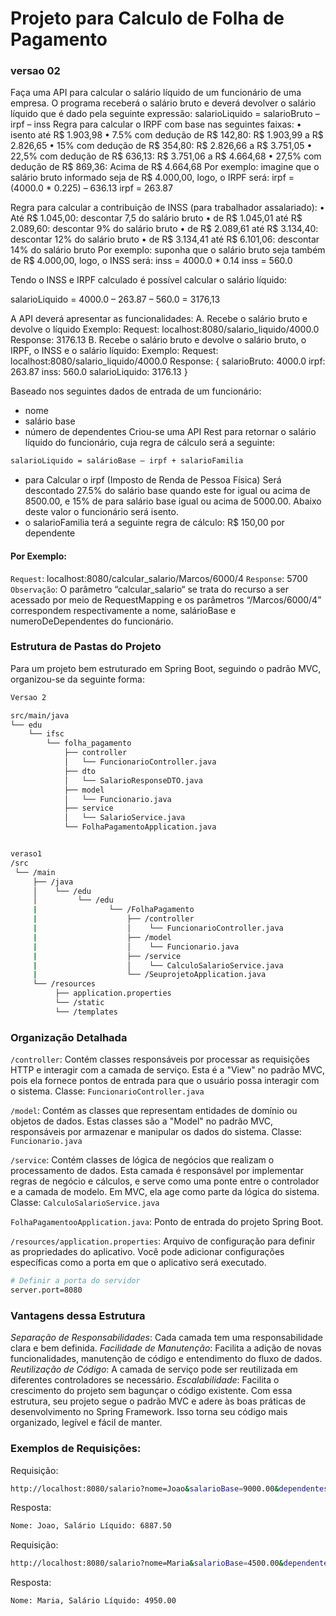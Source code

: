 # Projeto para Calculo de Folha de Pagamento
### versao 02
Faça uma API para calcular o salário líquido de um funcionário de uma empresa. O programa receberá
o salário bruto e deverá devolver o salário líquido que é dado pela seguinte expressão:
salarioLiquido = salarioBruto – irpf – inss
Regra para calcular o IRPF com base nas seguintes faixas:
• isento até R$ 1.903,98
• 7.5% com dedução de R$ 142,80: R$ 1.903,99 a R$ 2.826,65
• 15% com dedução de R$ 354,80: R$ 2.826,66 a R$ 3.751,05
• 22,5% com dedução de R$ 636,13: R$ 3.751,06 a R$ 4.664,68
• 27,5% com dedução de R$ 869,36: Acima de R$ 4.664,68
Por exemplo: imagine que o salário bruto informado seja de R$ 4.000,00, logo, o IRPF será:
irpf = (4000.0 * 0.225) – 636.13
irpf = 263.87

Regra para calcular a contribuição de INSS (para trabalhador assalariado):
• Até R$ 1.045,00: descontar 7,5 do salário bruto
• de R$ 1.045,01 até R$ 2.089,60: descontar 9% do salário bruto
• de R$ 2.089,61 até R$ 3.134,40: descontar 12% do salário bruto
• de R$ 3.134,41 até R$ 6.101,06: descontar 14% do salário bruto
Por exemplo: suponha que o salário bruto seja também de R$ 4.000,00, logo, o INSS será:
inss = 4000.0 * 0.14
inss = 560.0

Tendo o INSS e IRPF calculado é possível calcular o salário líquido:

salarioLiquido = 4000.0 – 263.87 – 560.0 = 3176,13

A API deverá apresentar as funcionalidades:
A. Recebe o salário bruto e devolve o líquido
Exemplo:
Request: localhost:8080/salario_liquido/4000.0
Response: 3176.13
B. Recebe o salário bruto e devolve o salário bruto, o IRPF, o INSS e o salário líquido:
Exemplo:
Request: localhost:8080/salario_liquido/4000.0
Response:
{
salarioBruto: 4000.0
irpf: 263.87
inss: 560.0
salarioLiquido: 3176.13
}

Baseado nos seguintes dados de entrada de um funcionário:
- nome
- salário base
- número de dependentes
Criou-se uma API Rest para retornar o salário líquido do funcionário, cuja regra de cálculo será a seguinte:
``` bash 
salarioLiquido = salárioBase – irpf + salarioFamilia
``` 
- para Calcular o irpf (Imposto de Renda de Pessoa Física)
Será descontado 27.5% do salário base quando este for igual ou acima de 8500.00, e
15% de para salário base igual ou acima de 5000.00. Abaixo deste valor o funcionário será isento.
- o salarioFamilia terá a seguinte regra de cálculo:
R$ 150,00 por dependente

#### Por Exemplo:
`Request`: localhost:8080/calcular_salario/Marcos/6000/4
`Response`: 5700
`Observação`: O parâmetro “calcular_salario“ se trata do recurso a ser acessado por meio de RequestMapping e os parâmetros “/Marcos/6000/4” correspondem respectivamente a nome, salárioBase e numeroDeDependentes do funcionário.

### Estrutura de Pastas do Projeto
Para um projeto bem estruturado em Spring Boot, seguindo o padrão MVC, organizou-se da seguinte forma:

```bash
Versao 2

src/main/java
└── edu
    └── ifsc
        └── folha_pagamento
            ├── controller
            │   └── FuncionarioController.java
            ├── dto
            │   └── SalarioResponseDTO.java
            ├── model
            │   └── Funcionario.java
            ├── service
            │   └── SalarioService.java
            └── FolhaPagamentoApplication.java


veraso1
/src
 └── /main
     ├── /java
     │    └── /edu
     │         └── /edu
     |                └── /FolhaPagamento
     |                    ├── /controller
     |                    │    └── FuncionarioController.java
     |                    ├── /model
     |                    │    └── Funcionario.java
     |                    ├── /service
     |                    │    └── CalculoSalarioService.java
     |                    └── /SeuprojetoApplication.java
     └── /resources
          ├── application.properties
          └── /static
          └── /templates
``` 

### Organização Detalhada
`/controller`: Contém classes responsáveis por processar as requisições HTTP e interagir com a camada de serviço. Esta é a "View" no padrão MVC, pois ela fornece pontos de entrada para que o usuário possa interagir com o sistema.
Classe: `FuncionarioController.java`

`/model`: Contém as classes que representam entidades de domínio ou objetos de dados. Estas classes são a "Model" no padrão MVC, responsáveis por armazenar e manipular os dados do sistema.
Classe: `Funcionario.java`

`/service`: Contém classes de lógica de negócios que realizam o processamento de dados. Esta camada é responsável por implementar regras de negócio e cálculos, e serve como uma ponte entre o controlador e a camada de modelo. Em MVC, ela age como parte da lógica do sistema.
Classe: `CalculoSalarioService.java`

`FolhaPagamentooApplication.java`: Ponto de entrada do projeto Spring Boot.

`/resources/application.properties`: Arquivo de configuração para definir as propriedades do aplicativo. Você pode adicionar configurações específicas como a porta em que o aplicativo será executado.

```bash 
# Definir a porta do servidor
server.port=8080
``` 
### Vantagens dessa Estrutura
_Separação de Responsabilidades_: Cada camada tem uma responsabilidade clara e bem definida.
_Facilidade de Manutenção_: Facilita a adição de novas funcionalidades, manutenção de código e entendimento do fluxo de dados.
_Reutilização de Código_: A camada de serviço pode ser reutilizada em diferentes controladores se necessário.
_Escalabilidade_: Facilita o crescimento do projeto sem bagunçar o código existente.
Com essa estrutura, seu projeto segue o padrão MVC e adere às boas práticas de desenvolvimento no Spring Framework. Isso torna seu código mais organizado, legível e fácil de manter.


### Exemplos de Requisições:
Requisição:
```bash 
http://localhost:8080/salario?nome=Joao&salarioBase=9000.00&dependentes=2
``` 
Resposta:

```bash 
Nome: Joao, Salário Líquido: 6887.50
```
Requisição:
```bash 
http://localhost:8080/salario?nome=Maria&salarioBase=4500.00&dependentes=3

``` 
Resposta:

```bash 
Nome: Maria, Salário Líquido: 4950.00

```
